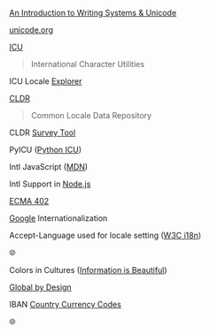 [1]: https://informationisbeautiful.net/visualizations/colours-in-cultures/
[2]: https://globalbydesign.com/
[5]: https://r12a.github.io/scripts/tutorial/
[3]: https://icu4c-demos-7hxm2n5zgq-uc.a.run.app/icu-bin/locexp
[4]: https://developers.google.com/international/
[6]: https://developer.mozilla.org/en-US/docs/Web/JavaScript/Reference/Global_Objects/Intl
[7]: https://ecma-international.org/ecma-402/
[8]: http://cldr.unicode.org/
[9]: https://home.unicode.org/
[10]: http://site.icu-project.org/
[11]: https://nodejs.org/api/intl.html

[An Introduction to Writing Systems & Unicode][5]

[unicode.org][9]

[ICU][10]
> International Character Utilities

ICU Locale [Explorer][3]

[CLDR][8] 
> Common Locale Data Repository

CLDR [Survey Tool](http://cldr.unicode.org/index/survey-tool)

PyICU ([Python ICU](https://pypi.org/project/PyICU/))

Intl JavaScript ([MDN][6])

Intl Support in [Node.js][11]

[ECMA 402][7]

[Google][4] Internationalization

Accept-Language used for locale setting ([W3C i18n](https://www.w3.org/International/questions/qa-accept-lang-locales.en))

🌐

Colors in Cultures ([Information is Beautiful][1])

[Global by Design][2]

IBAN [Country Currency Codes](https://www.iban.com/currency-codes)


🌐
